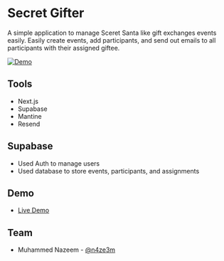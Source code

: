# Secret Gifter 

A simple application to manage Sceret Santa like gift exchanges events easily. Easily create events, add participants, and send out emails to all participants with their assigned giftee.

[![Demo](https://img.youtube.com/vi/u5fUtRzsu18/0.jpg)](https://www.youtube.com/watch?v=u5fUtRzsu18)


## Tools 


- Next.js
- Supabase
- Mantine
- Resend


## Supabase

- Used Auth to manage users
- Used database to store events, participants, and assignments


## Demo

- [Live Demo](https://secretgifter.vercel.app/)


## Team

- Muhammed Nazeem - [@n4ze3m](https://www.x.com/n4ze3m)